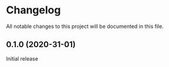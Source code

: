 # Changelog
All notable changes to this project will be documented in this file.

## 0.1.0 (2020-31-01)
Initial release
